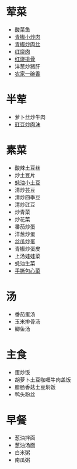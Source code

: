 # 荤菜
- 酸菜鱼
- [青椒小炒肉](meat/青椒小炒肉.md)
- [青椒炒肉丝](meat/青椒炒肉丝.md)
- [红烧肉](meat/红烧肉.md)
- [红烧排骨](meat/红烧排骨.md)
- 洋葱炒猪肝
- [农家一碗香](meat/农家一碗香.md)

# 半荤
- 萝卜丝炒牛肉
- [豇豆炒肉沫](meat/豇豆炒肉沫.md)

# 素菜
- 酸辣土豆丝
- 炒土豆片
- [蚝油小土豆](vegetable/蚝油小土豆.md)
- 清炒芸豆
- 清炒四季豆
- 清炒豇豆
- 炒青菜
- 炒花菜
- 番茄炒蛋
- 洋葱炒蛋
- [丝瓜炒蛋](vegetable/丝瓜炒蛋.md)
- 青椒炒蛋皮
- 上汤娃娃菜
- 蚝油生菜
- [手撕包心菜](vegetable/手撕包心菜.md)

# 汤
- 番茄蛋汤
- 玉米排骨汤
- 鲫鱼汤

# 主食
- 蛋炒饭
- 胡萝卜土豆咖喱牛肉盖饭
- 腊肠香菇土豆焖饭
- 鸭头粉丝

# 早餐
- 葱油拌面
- 葱油汤面
- 白米粥
- 南瓜粥
